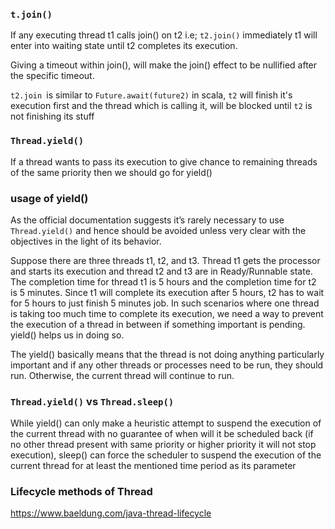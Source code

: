 ### `t.join()`

If any executing thread t1 calls join() on t2 i.e; `t2.join()` immediately t1 will enter into waiting state until t2
completes its execution.

Giving a timeout within join(), will make the join() effect to be nullified after the specific timeout.

`t2.join `is similar to `Future.await(future2)` in scala, `t2` will finish it's execution first and the thread which is
calling it, will be blocked until `t2` is not finishing its stuff

### `Thread.yield()`

If a thread wants to pass its execution to give chance to remaining threads of the same priority then we should go for
yield()

### usage of yield()

As the official documentation suggests it’s rarely necessary to use `Thread.yield()` and hence should be avoided unless
very clear with the objectives in the light of its behavior.

Suppose there are three threads t1, t2, and t3. Thread t1 gets the processor and starts its execution and thread t2 and
t3 are in Ready/Runnable state. The completion time for thread t1 is 5 hours and the completion time for t2 is 5
minutes. Since t1 will complete its execution after 5 hours, t2 has to wait for 5 hours to just finish 5 minutes job. In
such scenarios where one thread is taking too much time to complete its execution, we need a way to prevent the
execution of a thread in between if something important is pending. yield() helps us in doing so.

The yield() basically means that the thread is not doing anything particularly important and if any other threads or
processes need to be run, they should run. Otherwise, the current thread will continue to run.

### `Thread.yield()` vs `Thread.sleep()`

While yield() can only make a heuristic attempt to suspend the execution of the current thread with no guarantee of when
will it be scheduled back (if no other thread present with same priority or higher priority it will not stop execution),
sleep() can force the scheduler to suspend the execution of the current thread for at least the mentioned time period as
its parameter

### Lifecycle methods of Thread

https://www.baeldung.com/java-thread-lifecycle


